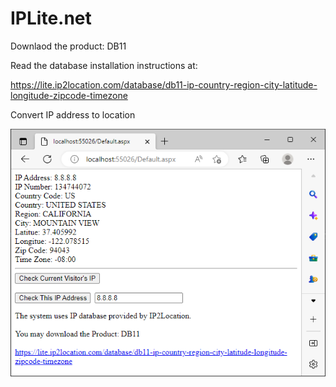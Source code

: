 # IPLite.net

Downlaod the product: DB11

Read the database installation instructions at:

https://lite.ip2location.com/database/db11-ip-country-region-city-latitude-longitude-zipcode-timezone

Convert IP address to location

![](https://raw.githubusercontent.com/adriancs2/IPLite.net/master/wiki/01.png)
